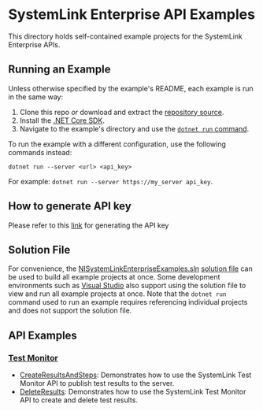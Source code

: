 SystemLink Enterprise API Examples
==============================

This directory holds self-contained example projects for the
SystemLink Enterprise APIs. 

Running an Example
------------------

Unless otherwise specified by the example's README, each example is run in the
same way:

1. Clone this repo _or_ download and extract the [repository source](https://github.com/ni/systemlink-enterprise-examples/archive/master.zip).
2. Install the [.NET Core SDK](https://dotnet.microsoft.com/download/dotnet-core).
3. Navigate to the example's directory and use the [`dotnet run` command](https://docs.microsoft.com/en-us/dotnet/core/tools/dotnet-run?tabs=netcore21).

To run the example with a different configuration, use the following
commands instead:

```
dotnet run --server <url> <api_key>
```

For example: `dotnet run --server https://my_server api_key`.

How to generate API key
-----------------------
Please refer to this [link](https://www.ni.com/docs/en-US/bundle/systemlink-enterprise/page/creating-an-api-key.html) for generating the API key

Solution File
-------------

For convenience, the [NISystemLinkEnterpriseExamples.sln](NISystemLinkEnterpriseExamples.sln)
[solution file](https://docs.microsoft.com/en-us/dotnet/core/tools/dotnet-sln)
can be used to build all example projects at once. Some development environments
such as [Visual Studio](https://visualstudio.microsoft.com/) also support using
the solution file to view and run all example projects at once. Note that the
`dotnet run` command used to run an example requires referencing individual
projects and does not support the solution file.

API Examples
------------
### [Test Monitor](testmonitor)

- [CreateResultsAndSteps](TestMonitor/CreateResultsAndSteps): Demonstrates how to use the SystemLink Test Monitor API to publish test results to the server.
- [DeleteResults](TestMonitor/DeleteResults): Demonstrates how to use the SystemLink Test Monitor API to create and delete test results.